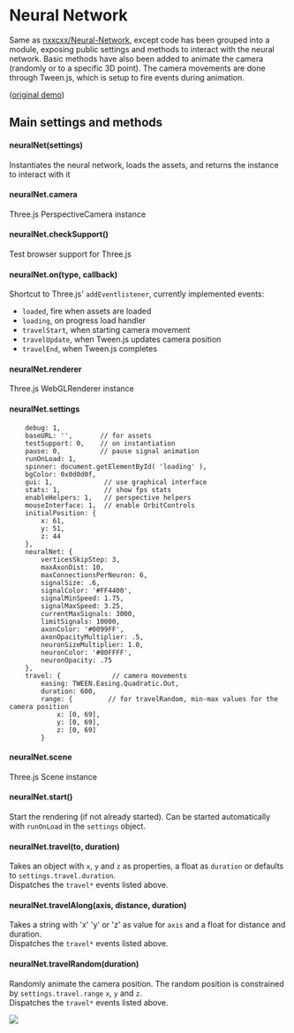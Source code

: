 # Neural Network

Same as [nxxcxx/Neural-Network](https://github.com/nxxcxx/Neural-Network), except code has been grouped into a module,
exposing public settings and methods to interact with the neural network. Basic methods have also been added 
to animate the camera (randomly or to a specific 3D point). The camera movements are done through Tween.js, which
is setup to fire events during animation.

([original demo](http://nxxcxx.github.io/Neural-Network/))  

## Main settings and methods

#### neuralNet(settings)

Instantiates the neural network, loads the assets, and returns the instance to interact with it

#### neuralNet.camera

Three.js PerspectiveCamera instance

#### neuralNet.checkSupport()

Test browser support for Three.js

#### neuralNet.on(type, callback)

Shortcut to Three.js' ``addEventlistener``, currently implemented events:
- ``loaded``, fire when assets are loaded
- ``loading``, on progress load handler
- ``travelStart``, when starting camera movement
- ``travelUpdate``, when Tween.js updates camera position
- ``travelEnd``, when Tween.js completes

#### neuralNet.renderer

Three.js WebGLRenderer instance

#### neuralNet.settings

```
    debug: 1,
    baseURL: '',       // for assets
    testSupport: 0,    // on instantiation
    pause: 0,          // pause signal animation
    runOnLoad: 1,
    spinner: document.getElementById( 'loading' ),
    bgColor: 0x0d0d0f,
    gui: 1,             // use graphical interface
    stats: 1,           // show fps stats
    enableHelpers: 1,   // perspective helpers
    mouseInterface: 1,  // enable OrbitControls
    initialPosition: {
        x: 61,
        y: 51,
        z: 44
    },
    neuralNet: {
        verticesSkipStep: 3,
        maxAxonDist: 10,
        maxConnectionsPerNeuron: 6,
        signalSize: .6,
        signalColor: '#FF4400',
        signalMinSpeed: 1.75,
        signalMaxSpeed: 3.25,
        currentMaxSignals: 3000,
        limitSignals: 10000,
        axonColor: '#0099FF',
        axonOpacityMultiplier: .5,
        neuronSizeMultiplier: 1.0,
        neuronColor: '#00FFFF',
        neuronOpacity: .75
    },
    travel: {             // camera movements
        easing: TWEEN.Easing.Quadratic.Out,
        duration: 600,
        range: {         // for travelRandom, min-max values for the camera position
            x: [0, 69],
            y: [0, 69],
            z: [0, 69]
        }
```

#### neuralNet.scene

Three.js Scene instance

#### neuralNet.start()

Start the rendering (if not already started). Can be started automatically with ``runOnLoad`` in the ``settings`` object.  

#### neuralNet.travel(to, duration)

Takes an object with ``x``, ``y`` and ``z`` as properties, a float as ``duration`` or defaults to ``settings.travel.duration``.  
Dispatches the ``travel*`` events listed above.

#### neuralNet.travelAlong(axis, distance, duration)

Takes a string with 'x' 'y' or 'z' as value for ``axis`` and a float for distance and duration.  
Dispatches the ``travel*`` events listed above.

#### neuralNet.travelRandom(duration)

Randomly animate the camera position. The random position is constrained by ``settings.travel.range`` ``x``, ``y`` and ``z``.  
Dispatches the ``travel*`` events listed above.
  
  
![](https://raw.githubusercontent.com/nxxcxx/Neural-Network/gh-pages/screenshot.jpg)
